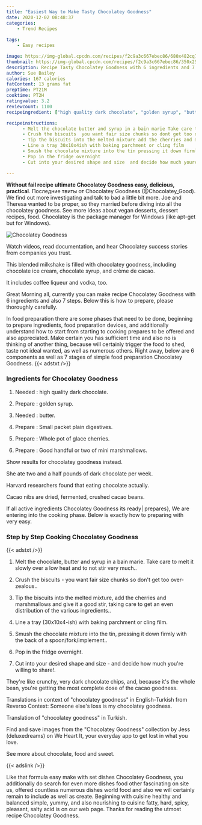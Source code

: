 ```yaml
---
title: "Easiest Way to Make Tasty Chocolatey Goodness"
date: 2020-12-02 08:48:37
categories:
    - Trend Recipes
    
tags:
    - Easy recipes

image: https://img-global.cpcdn.com/recipes/f2c9a3c667ebec86/680x482cq70/chocolatey-goodness-recipe-main-photo.jpg
thumbnail: https://img-global.cpcdn.com/recipes/f2c9a3c667ebec86/350x250cq70/chocolatey-goodness-recipe-main-photo.jpg
description: Recipe Tasty Chocolatey Goodness with 6 ingredients and 7 stages of easy cooking.
author: Sue Bailey
calories: 167 calories
fatContent: 13 grams fat
preptime: PT21M
cooktime: PT2H
ratingvalue: 3.2
reviewcount: 1100
recipeingredient: ["high quality dark chocolate", "golden syrup", "butter", "Small packet plain digestives", "Whole pot of glace cherries", "Good handful or two of mini marshmallows"]

recipeinstructions: 
      - Melt the chocolate butter and syrup in a bain marie Take care to melt it slowly over a low heat and to not stir very much 
      - Crush the biscuits  you want fair size chunks so dont get too overzealous 
      - Tip the biscuits into the melted mixture add the cherries and marshmallows and give it a good stir taking care to get an even distribution of the various ingredients 
      - Line a tray 30x10x4ish with baking parchment or cling film 
      - Smush the chocolate mixture into the tin pressing it down firmly with the back of a spoonforkimplement 
      - Pop in the fridge overnight 
      - Cut into your desired shape and size  and decide how much youre willing to share

---
```




**Without fail recipe ultimate Chocolatey Goodness easy, delicious, practical**. Последние твиты от Chocolatey Goodness (@Chocolatey_Good). We find out more investigating and talk to bad a little bit more. Joe and Theresa wanted to be proper, so they married before diving into all the chocolatey goodness. See more ideas about vegan desserts, dessert recipes, food. Chocolatey is the package manager for Windows (like apt-get but for Windows).


![Chocolatey Goodness](https://img-global.cpcdn.com/recipes/f2c9a3c667ebec86/680x482cq70/chocolatey-goodness-recipe-main-photo.jpg "Chocolatey Goodness")



Watch videos, read documentation, and hear Chocolatey success stories from companies you trust.

This blended milkshake is filled with chocolatey goodness, including chocolate ice cream, chocolate syrup, and crème de cacao.

It includes coffee liqueur and vodka, too.


Great Morning all, currently you can make recipe Chocolatey Goodness with 6 ingredients and also 7 steps. Below this is how to prepare, please thoroughly carefully.

In food preparation there are some phases that need to be done, beginning to prepare ingredients, food preparation devices, and additionally understand how to start from starting to cooking prepares to be offered and also appreciated. Make certain you has sufficient time and also no is thinking of another thing, because will certainly trigger the food to shed, taste not ideal wanted, as well as numerous others. Right away, below are 6 components as well as 7 stages of simple food preparation Chocolatey Goodness.
{{< adstxt />}}

### Ingredients for Chocolatey Goodness


1. Needed  : high quality dark chocolate.

1. Prepare  : golden syrup.

1. Needed  : butter.

1. Prepare  : Small packet plain digestives.

1. Prepare  : Whole pot of glace cherries.

1. Prepare  : Good handful or two of mini marshmallows.


Show results for chocolatey goodness instead.

She ate two and a half pounds of dark chocolate per week.

Harvard researchers found that eating chocolate actually.

Cacao nibs are dried, fermented, crushed cacao beans.


If all active ingredients Chocolatey Goodness its ready| prepares}, We are entering into the cooking phase. Below is exactly how to preparing with very easy.

### Step by Step Cooking Chocolatey Goodness

{{< adstxt />}}


1. Melt the chocolate, butter and syrup in a bain marie. Take care to melt it slowly over a low heat and to not stir very much..



1. Crush the biscuits - you want fair size chunks so don&#39;t get too over-zealous..



1. Tip the biscuits into the melted mixture, add the cherries and marshmallows and give it a good stir, taking care to get an even distribution of the various ingredients..



1. Line a tray (30x10x4-ish) with baking parchment or cling film.



1. Smush the chocolate mixture into the tin, pressing it down firmly with the back of a spoon/fork/implement..



1. Pop in the fridge overnight.



1. Cut into your desired shape and size - and decide how much you&#39;re willing to share!.




They&#39;re like crunchy, very dark chocolate chips, and, because it&#39;s the whole bean, you&#39;re getting the most complete dose of the cacao goodness.

Translations in context of &#34;chocolatey goodness&#34; in English-Turkish from Reverso Context: Someone else&#39;s loss is my chocolatey goodness.

Translation of &#34;chocolatey goodness&#34; in Turkish.

Find and save images from the &#34;Chocolatey Goodness&#34; collection by Jess (deluxedreams) on We Heart It, your everyday app to get lost in what you love.

See more about chocolate, food and sweet.


{{< adslink />}}

Like that formula easy make with set dishes Chocolatey Goodness, you additionally do search for even more dishes food other fascinating on site us, offered countless numerous dishes world food and also we will certainly remain to include as well as create. Beginning with cuisine healthy and balanced simple, yummy, and also nourishing to cuisine fatty, hard, spicy, pleasant, salty acid is on our web page. Thanks for reading the utmost recipe Chocolatey Goodness.
